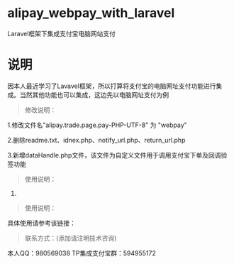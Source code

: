# alipay_webpay_with_laravel
Laravel框架下集成支付宝电脑网站支付

说明
=====
因本人最近学习了Lavavel框架，所以打算将支付宝的电脑网址支付功能进行集成。当然其他功能也可以集成，这边先以电脑网址支付为例

>修改说明：

1.修改文件名"alipay.trade.page.pay-PHP-UTF-8" 为 "webpay"

2.删除readme.txt、idnex.php、notify_url.php、return_url.php

3.新增dataHandle.php文件，该文件为自定义文件用于调用支付宝下单及回调验签功能

>使用说明：

1. 


>使用说明：

具体使用请参考该链接：

>联系方式：(添加请注明技术咨询)

本人QQ：980569038
TP集成支付宝群：594955172
